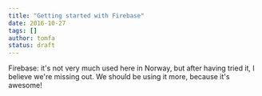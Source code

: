 ```yaml
---
title: "Getting started with Firebase"
date: 2016-10-27
tags: []
author: tomfa
status: draft
---
```


Firebase: it's not very much used here in Norway, but after having tried it, I believe we're missing out. We should be using it more, because it's awesome!
